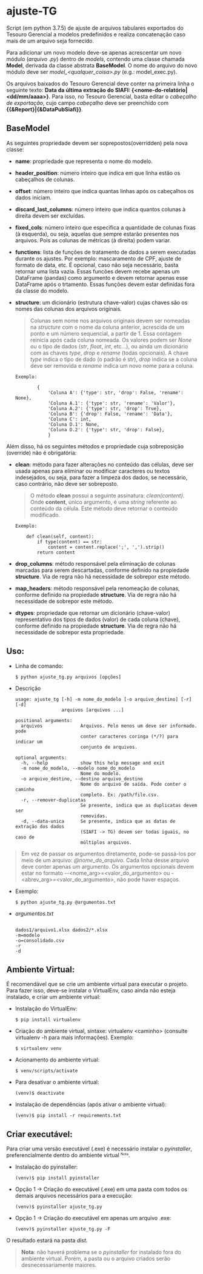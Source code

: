 # ajuste-TG
Script (em python 3.7.5) de ajuste de arquivos tabulares exportados do Tesouro Gerencial a modelos predefinidos e realiza concatenação caso mais de um arquivo seja fornecido.

Para adicionar um novo modelo deve-se apenas acrescentar um novo módulo (*arquivo .py*) dentro de *models*, contendo uma classe chamada **Model**, derivada da classe abstrata **BaseModel**. O nome do arquivo do novo módulo deve ser *model_\<qualquer_coisa\>.py* (e.g.: model_exec.py).

Os arquivos baixados do Tesouro Gerencial deve conter na primeira linha o seguinte texto: **Data da última extração do SIAFI: {<nome-do-relatório|<dd/mm/aaaa>}**. Para isso, no Tesouro Gerencial, basta editar o *cabeçalho de exportação*, cujo campo *cabeçalho* deve ser preenchido com **{{&Report}|{&DataPubSiafi}}**.

## BaseModel

As seguintes propriedade devem ser soprepostos(overridden) pela nova classe:

* **name**: propriedade que representa o nome do modelo.
* **header_position**: número inteiro que indica em que linha estão os cabeçalhos de colunas.
* **offset**: número inteiro que indica quantas linhas após os cabeçalhos os dados iniciam.
* **discard_last_columns**: número inteiro que indica quantos colunas à direita devem ser excluídas.
* **fixed_cols**: número inteiro que especifica a quantidade de colunas fixas (à esquerda), ou seja, aquelas que sempre estarão presentes nos arquivos. Pois as colunas de métricas (à direita) podem variar.
* **functions**: lista de funções de tratamento de dados a serem executadas durante os ajustes. Por exemplo: mascaramento de CPF, ajuste de formato de data, etc. É opcional, caso não seja necessário, basta retornar uma lista vazia. Essas funcões devem recebe apenas um DataFrame (pandas) como argumento e devem retornar apenas esse DataFrame após o trtamento. Essas funções devem estar definidas fora da classe do modelo.
* **structure**: um dicionário (estrutura chave-valor) cujas chaves são os nomes das colunas dos arquivos originais.


    > Colunas sem nome nos arquivos originais devem ser nomeadas na *structure* com o nome da coluna anterior, acrescida de um ponto e um número sequencial, a partir de 1. Essa contagem reinicia após cada coluna nomeada. Os valores podem ser *None* ou o tipo de dados (*str*, *float*, *int*, etc...), ou ainda um dicionário com as chaves *type*, *drop* e *rename* (todas opcionais). A chave *type* indica o tipo de dado (o padrão é str), *drop* indica se a coluna deve ser removida e *rename* indica um novo nome para a coluna.
    
    ~~~~
    Exemplo: 

            {
                'Coluna A': {'type': str, 'drop': False, 'rename': None},
                'Coluna A.1': {'type': str, 'rename': 'Valor'},
                'Coluna A.2': {'type': str, 'drop': True},
                'Coluna B': {'drop': False, 'rename': 'Data'},
                'Coluna C': int,
                'Coluna D.1': None,
                'Coluna D.2': {'type': str, 'drop': False},
                }
    ~~~~

Além disso, há os seguintes métodos e propriedade cuja sobreposição (override) não é obrigatória:

* **clean**: método para fazer alterações no conteúdo das células, deve ser usada apenas para eliminar ou modificar caracteres ou textos indesejados, ou seja, para fazer a limpeza dos dados, se necessário, caso contrário, não deve ser sobreposto.

    > O método **clean** possui a seguinte assinatura: *clean(content)*. Onde **content**, único argumento, é uma *string* referente ao conteúdo da célula. Este método deve retornar o conteúdo modificado.

    ~~~~
    Exemplo:

        def clean(self, content):
            if type(content) == str:
                content = content.replace(';', ',').strip()
            return content 
    ~~~~

* **drop_columns**: método responsável pela eliminação de colunas marcadas para serem descartadas, conforme definido na propiedade **structure**. Via de regra não há necessidade de sobrepor este método.

* **map_headers**: método responsável pela renomeação de colunas, conforme definido na propiedade **structure**. Via de regra não há necessidade de sobrepor este método.

* **dtypes**: propriedade que retornar um dicionário (chave-valor) representativo dos tipos de dados (valor) de cada coluna (chave), conforme definido na propiedade **structure**. Via de regra não há necessidade de sobrepor esta propriedade.


## Uso:

* Linha de comando:

    ~~~~
    $ python ajuste_tg.py arquivos [opções]
    ~~~~

* Descrição

    ~~~~
    usage: ajuste_tg [-h] -m nome_do_modelo [-o arquivo_destino] [-r] [-d]
                     arquivos [arquivos ...]

    positional arguments:
      arquivos              Arquivos. Pelo menos um deve ser informado. pode
                            conter caracteres coringa (*/?) para indicar um
                            conjunto de arquivos.

    optional arguments:
      -h, --help            show this help message and exit
      -m nome_do_modelo, --modelo nome_do_modelo
                            Nome do modelo.
      -o arquivo_destino, --destino arquivo_destino
                            Nome do arquivo de saída. Pode conter o caminho
                            completo. Ex: /path/file.csv.
      -r, --remover-duplicatas
                            Se presente, indica que as duplicatas devem ser
                            removidas.
      -d, --data-unica      Se presente, indica que as datas de extração dos dados
                            (SIAFI -> TG) devem ser todas iguais, no caso de
                            múltiplos arquivos.
    ~~~~

> Em vez de passar os argumentos diretamente, pode-se passá-los por meio de um arquivo: *@nome_do_arquivo*. Cada linha desse arquivo deve conter apenas um argumento. Os argumentos opcionais devem estar no formato --<nome_arg>=<valor_do_argumento> ou -<abrev_arg>=<valor_do_argumento>, não pode haver espaços.

* Exemplo: 

    ~~~~
    $ python ajuste_tg.py @argumentos.txt
    ~~~~

*  *argumentos.txt*

    ~~~~

    dados1/arquivo1.xlsx dados2/*.xlsx
    -m=modelo
    -o=consolidado.csv
    -r
    -d
    ~~~~

## Ambiente Virtual:
É recomendável que se crie um ambiente virtual para executar o projeto. Para fazer isso, deve-se instalar o VirtualEnv, caso ainda não esteja instalado, e criar um ambiente virtual:

* Instalação do VirtualEnv:
    ~~~~
    $ pip install virtualenv
    ~~~~

* Criação do ambiente virtual, sintaxe: virtualenv \<caminho\> (consulte virtualenv -h para mais informações). Exemplo:
    ~~~~
    $ virtualenv venv
    ~~~~

* Acionamento do ambiente virtual:

    ~~~~
    $ venv/scripts/activate
    ~~~~

* Para desativar o ambiente virtual:

    ~~~~
    (venv)$ deactivate
    ~~~~

* Instalação de dependências (após ativar o ambiente virtual):

    ~~~~
    (venv)$ pip install -r requirements.txt
    ~~~~


## Criar executável:
Para criar uma versão executável (.exe) é necessário instalar o *pyinstaller*, preferencialmente dentro do ambiente virtual <span style="font-size: 11px"><sup>Nota</sup></span>.

* Instalação do pyinstaller:
    ~~~~
    (venv)$ pip install pyinstaller
    ~~~~

* Opção 1 -> Criação do executável (.exe) em uma pasta com todos os demais arquivos necessários para a execução:
    ~~~~
    (venv)$ pyinstaller ajuste_tg.py
    ~~~~

* Opção 1 -> Criação do executável em apenas um arquivo .exe:
    ~~~~
    (venv)$ pyinstaller ajuste_tg.py -F
    ~~~~

O resultado estará na pasta *dist*.

>**Nota**: não haverá problema se o *pyinstaller* for instalado fora do ambiente virtual. Porém, a pasta ou o arquivo criados serão desnecessariamente maiores.
